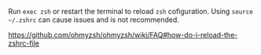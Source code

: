 Run `exec zsh` or restart the terminal to reload `zsh` cofiguration. Using `source ~/.zshrc` can cause issues and is not recommended.  

https://github.com/ohmyzsh/ohmyzsh/wiki/FAQ#how-do-i-reload-the-zshrc-file
